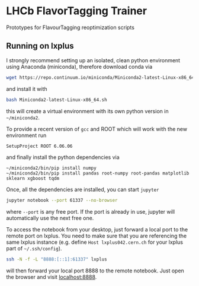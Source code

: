 # LHCb FlavorTagging Trainer

Prototypes for FlavourTagging reoptimization scripts

## Running on lxplus
I strongly recommend setting up an isolated, clean python environment using
Anaconda (miniconda), therefore download conda via
```bash
wget https://repo.continuum.io/miniconda/Miniconda2-latest-Linux-x86_64.sh
```
and install it with
```bash
bash Miniconda2-latest-Linux-x86_64.sh
```
this will create a virtual environment with its own python version in
`~/miniconda2`.

To provide a recent version of `gcc` and ROOT which will work with the new
environment run
```bash
SetupProject ROOT 6.06.06
```
and finally install the python dependencies via
```
~/miniconda2/bin/pip install numpy
~/miniconda2/bin/pip install pandas root-numpy root-pandas matplotlib sklearn xgboost tqdm
```
Once, all the dependencies are installed, you can start `jupyter`
```bash
jupyter notebook --port 61337 --no-browser
```
where `--port` is any free port. If the port is already in use, jupyter will
automatically use the next free one.

To access the notebook from your desktop, just forward a local port to the
remote port on lxplus. You need to make sure that you are referencing the same
lxplus instance (e.g. define `Host lxplus042.cern.ch` for your lxplus part of
`~/.ssh/config`).
```bash
ssh -N -f -L "8888:[::1]:61337" lxplus
```
will then forward your local port 8888 to the remote notebook. Just open the
browser and visit [localhost:8888](http://localhost:8888).
